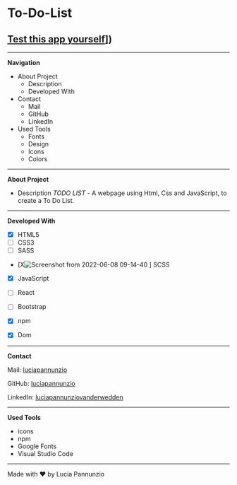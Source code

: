 # To-Do-List

## [Test this app yourself]([https://luciapannunzio.github.io/To-Do-List/)])





  
  
  
  * * *


**Navigation**
 - About Project
    - Description
    - Developed With
 - Contact
    - Mail
    - GitHub  
    - LinkedIn
 - Used Tools
    - Fonts
    - Design
    - Icons
    - Colors


* * *


**About Project**
 - Description
*TODO LIST* - A webpage using Html, Css and JavaScript, to create a To Do List.


* * *


**Developed With**
 - [x] HTML5
 - [ ] CSS3
 - [ ] SASS
 - [X![Screenshot from 2022-06-08 09-14-40](https://user-images.githubusercontent.com/89199990/172555433-90c527d8-3e9a-422e-89d6-636d4b5ed59c.png)
] SCSS
 - [X] JavaScript
 - [ ] React
 - [ ] Bootstrap
 - [x] npm
 - [X] Dom
 
 
 * * *
 
 
**Contact**

Mail: [luciapannunzio](https://mail.google.com/mail/u/0/#inbox)

GitHub: [luciapannunzio](https://github.com/luciapannunzio/)

LinkedIn: [luciapannunziovanderwedden](https://www.linkedin.com/in/luciapannunziovanderwedden/)


* * *


**Used Tools**
- icons
- npm
- Google Fonts
- Visual Studio Code


* * *


Made with :heart: by Lucia Pannunzio
